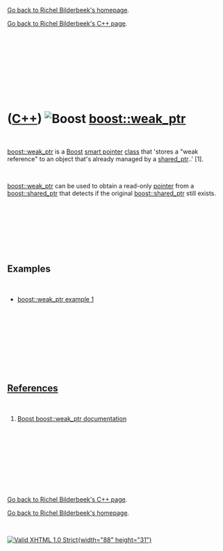 [Go back to Richel Bilderbeek's homepage](index.htm).

[Go back to Richel Bilderbeek's C++ page](Cpp.htm).

 

 

 

 

 

([C++](Cpp.htm)) ![Boost](PicBoost.png) [boost::weak\_ptr](CppBoostWeak_ptr.htm)
================================================================================

 

[boost::weak\_ptr](CppBoostWeak_ptr.htm) is a [Boost](CppBoost.htm)
[smart pointer](CppSmartPointer.htm) [class](CppClass.htm) that 'stores
a "weak reference" to an object that's already managed by a
[shared\_ptr](CppBoostShared_ptr.htm)..' \[1\].

 

[boost::weak\_ptr](CppBoostWeak_ptr.htm) can be used to obtain a
read-only [pointer](CppPointer.htm) from a
[boost::shared\_ptr](CppBoostShared_ptr.htm) that detects if the
original [boost::shared\_ptr](CppBoostShared_ptr.htm) still exists.

 

 

 

 

Examples
--------

 

-   [boost::weak\_ptr example 1](CppBoostWeak_ptrExample1.htm)

 

 

 

 

 

[References](CppReferences.htm)
-------------------------------

 

1.  [Boost boost::weak\_ptr
    documentation](http://www.boost.org/doc/libs/1_42_0/libs/smart_ptr/weak_ptr.htm)

 

 

 

 

 

[Go back to Richel Bilderbeek's C++ page](Cpp.htm).

[Go back to Richel Bilderbeek's homepage](index.htm).

 

[![Valid XHTML 1.0 Strict](valid-xhtml10.png){width="88"
height="31"}](http://validator.w3.org/check?uri=referer)
